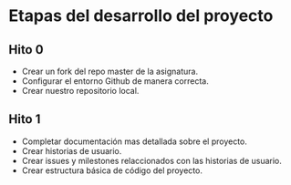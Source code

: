 # Etapas del desarrollo del proyecto

## Hito 0
	
- Crear un fork del repo master de la asignatura.
- Configurar el entorno Github de manera correcta.
- Crear nuestro repositorio local.

## Hito 1

- Completar documentación mas detallada sobre el proyecto.
- Crear historias de usuario.
- Crear issues y milestones relaccionados con las historias de usuario.
- Crear estructura básica de código del proyecto.


